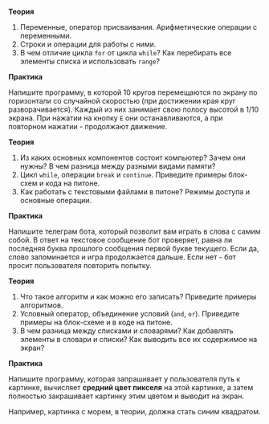 **Теория**

1. Переменные, оператор присваивания. Арифметические операции c переменными.
2. Строки и операции для работы с ними.
3. В чем отличие цикла `for` от цикла `while`? Как перебирать все элементы списка и использовать `range`?

**Практика**

Напишите программу, в которой 10 кругов перемещаются по экрану по горизонтали со случайной скоростью (при достижении края круг разворачивается). Каждый из них занимает свою полосу высотой в 1/10 экрана. При нажатии на кнопку `E` они останавливаются, а при повторном нажатии - продолжают движение.

**Теория**

1. Из каких основных компонентов состоит компьютер? Зачем они нужны? В чем разница между разными видами памяти?
2. Цикл `while`, операции `break` и `continue`. Приведите примеры блок-схем и кода на питоне.
3. Как работать с текстовыми файлами в питоне? Режимы доступа и основные операции.


**Практика**

Напишите телеграм бота, который позволит вам играть в слова с самим собой. В ответ на текстовое сообщение бот проверяет, равна ли последняя буква прошлого сообщения первой букве текущего. Если да, слово запоминается и игра продолжается дальше. Если нет - бот просит пользователя повторить попытку.

**Теория**

1. Что такое алгоритм и как можно его записать? Приведите примеры алгоритмов.
2. Условный оператор, объединение условий (`and`, `or`). Приведите примеры на блок-схеме и в коде на питоне.
3. В чем разница между списками и словарями? Как добавлять элементы в словари и списки? Как выводить все их содержимое на экран?

**Практика**

Напишите программу, которая запрашивает у пользователя путь к картинке, вычисляет **средний цвет пикселя** на этой картинке, а затем полностью закрашивает картинку этим цветом и выводит на экран.

Например, картинка с морем, в теории, должна стать синим квадратом.
